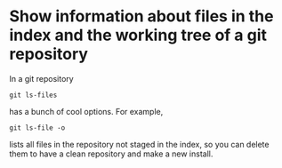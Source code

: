 # Show information about files in the index and the working tree of a git repository

In a git repository
```
git ls-files
```
has a bunch of cool options. For example, 
```
git ls-file -o
```
lists all files in the repository not staged in the index, so you can delete them to have a clean repository and make a new install.
